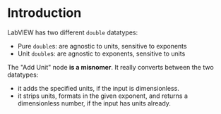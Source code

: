 # Introduction #
LabVIEW has two different `double` datatypes:
  * Pure `double`s: are agnostic to units, sensitive to exponents
  * Unit `double`s: are agnostic to exponents, sensitive to units

The "Add Unit" node **is a misnomer**.  It really converts between the two datatypes:
  * it adds the specified units, if the input is dimensionless.
  * it strips units, formats in the given exponent, and returns a dimensionless number, if the input has units already.